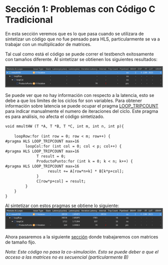# Sección 1: Problemas con Código C Tradicional

En esta sección veremos que es lo que pasa cuando se utilizara de sintetizar un código que no fue pensado para HLS, particularmente se va a trabajar con un multiplicador de matrices. 


Tal cual como está el código se puede correr el testbench exitosamente con tamaños diferente. Al sintetizar se obtienen los siguientes resultados:

![image info](./Imagenes/noInfo.png)

Se puede ver que no hay información con respecto a la latencia, esto se debe a que los limites de los ciclos for son variables. Para obtener información sobre latencia se puede ocupar el pragma [LOOP_TRIPCOUNT](https://www.xilinx.com/html_docs/xilinx2020_2/vitis_doc/hls_pragmas.html#sty1504034367099) para indicar manualmente el numero de iteraciones del ciclo. Este pragma es para análisis, no afecta el código sintetizado. 

```
void mmultHW (T *A, T *B, T *C, int m, int n, int p){

    loopRow:for (int row = 0; row < m; row++) {
#pragma HLS LOOP_TRIPCOUNT max=16
         loopCol:for (int col = 0; col < p; col++) {
#pragma HLS LOOP_TRIPCOUNT max=16
              T result = 0;
              ProductoPunto:for (int k = 0; k < n; k++) {
#pragma HLS LOOP_TRIPCOUNT max=16
                   result += A[row*n+k] * B[k*p+col];
              }
              C[row*p+col] = result;
         }
    }
}
```

Al sintetizar con estos pragmas se obtiene lo siguiente:
![image info](./Imagenes/LatencyInfo.png)


Ahora pasaremos a la siguiente [sección](../Seccion2/Seccion2.md) donde trabajaremos con matrices de tamaño fijo.

*Nota: Este código no pasa la co-simulación. Esto se puede deber a que el acceso a las matrices no es secuencial (particularmente B)*